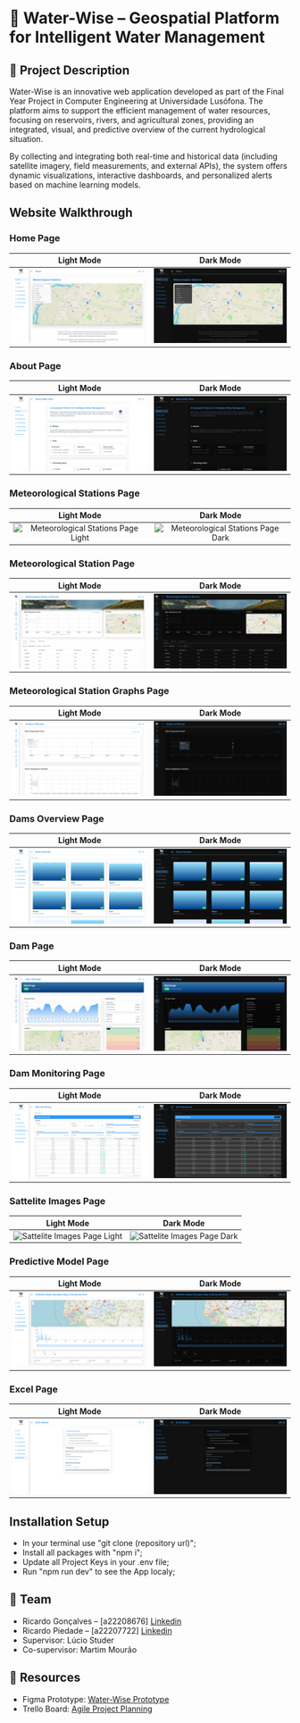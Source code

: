 # 🌊 Water-Wise – Geospatial Platform for Intelligent Water Management
## 📌 Project Description
Water-Wise is an innovative web application developed as part of the Final Year Project in Computer Engineering at Universidade Lusófona. The platform aims to support the efficient management of water resources, focusing on reservoirs, rivers, and agricultural zones, providing an integrated, visual, and predictive overview of the current hydrological situation.

By collecting and integrating both real-time and historical data (including satellite imagery, field measurements, and external APIs), the system offers dynamic visualizations, interactive dashboards, and personalized alerts based on machine learning models.

## Website Walkthrough
### Home Page
Light Mode | Dark Mode
:-: | :-:
![Home Page Light](readme-images/home.png) | ![Home Page Dark](readme-images/home-dark.png)

### About Page
Light Mode | Dark Mode
:-: | :-:
![About Page Light](readme-images/about.png) | ![About Page Dark](readme-images/about-dark.png)

### Meteorological Stations Page
Light Mode | Dark Mode
:-: | :-:
![Meteorological Stations Page Light](readme-images/meteorological-stations.png) | ![Meteorological Stations Page Dark](readme-images/meteorological-stations-dark.png)

### Meteorological Station Page
Light Mode | Dark Mode
:-: | :-:
![Meteorological Station Page Light](readme-images/meteorological-station.png) | ![Meteorological Station Page Dark](readme-images/meteorological-station-dark.png)

### Meteorological Station Graphs Page
Light Mode | Dark Mode
:-: | :-:
![Meteorological Station Graphs Page Light](readme-images/station-graphs.png) | ![Meteorological Station Graphs Page Dark](readme-images/station-graphs-dark.png)

### Dams Overview Page
Light Mode | Dark Mode
:-: | :-:
![Dams Overview Page Light](readme-images/dams-overview.png) | ![Dams Overview Page Dark](readme-images/dams-overview-dark.png)

### Dam Page
Light Mode | Dark Mode
:-: | :-:
![Dam Page Light](readme-images/dam.png) | ![Dam Page Dark](readme-images/dam-dark.png)

### Dam Monitoring Page
Light Mode | Dark Mode
:-: | :-:
![Dam Monitoring Page Light](readme-images/dam-monitoring.png) | ![Dam Monitoring Page Dark](readme-images/dam-monitoring-dark.png)

### Sattelite Images Page
Light Mode | Dark Mode
:-: | :-:
![Sattelite Images Page Light](readme-images/satellite-images.png) | ![Sattelite Images Page Dark](readme-images/satellite-images-dark.png)

### Predictive Model Page
Light Mode | Dark Mode
:-: | :-:
![Predictive Model Page Light](readme-images/predictive-model.png) | ![Predictive Model Page Dark](readme-images/predictive-model-dark.png)

### Excel Page
Light Mode | Dark Mode
:-: | :-:
![Excel Page Light](readme-images/excel.png) | ![Excel Page Dark](readme-images/excel-dark.png)

## Installation Setup
- In your terminal use "git clone (repository url)";
- Install all packages with "npm i";
- Update all Project Keys in your .env file;
- Run "npm run dev" to see the App localy;

## 👥 Team
- Ricardo Gonçalves – [a22208676] [Linkedin](https://www.linkedin.com/in/ricardo-gon%C3%A7alves-986780267/)
- Ricardo Piedade – [a22207722] [Linkedin](https://www.linkedin.com/in/ricardo-piedade-725485230/)
- Supervisor: Lúcio Studer
- Co-supervisor: Martim Mourão

## 🔗 Resources
- Figma Prototype: [Water-Wise Prototype](https://www.figma.com/design/7Kn3rB2AwN8kPdtG6duN9Z/Water-Wise?node-id=0-1&t=61fUKdbJb8A0IdCy-1)
- Trello Board: [Agile Project Planning](https://trello.com/invite/b/670856b9dbf5bc06ae571810/ATTIe9c551671e6239455d8fea8069444804BA8A6106/water-wise)